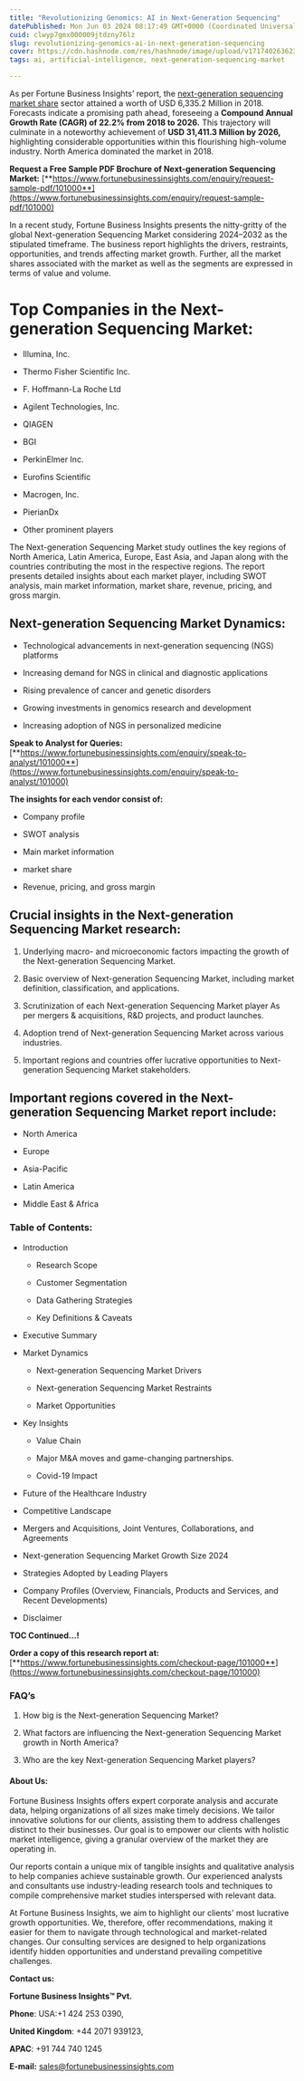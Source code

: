 ```yaml
---
title: "Revolutionizing Genomics: AI in Next-Generation Sequencing"
datePublished: Mon Jun 03 2024 08:17:49 GMT+0000 (Coordinated Universal Time)
cuid: clwyp7gmx000009jtdzny76lz
slug: revolutionizing-genomics-ai-in-next-generation-sequencing
cover: https://cdn.hashnode.com/res/hashnode/image/upload/v1717402636230/32acae4c-757c-4b2a-a2ca-9320f733bac0.png
tags: ai, artificial-intelligence, next-generation-sequencing-market

---
```


As per Fortune Business Insights’ report, the [next-generation sequencing market share](https://www.fortunebusinessinsights.com/industry-reports/next-generation-sequencing-ngs-market-101000) sector attained a worth of USD 6,335.2 Million in 2018. Forecasts indicate a promising path ahead, foreseeing a **Compound Annual Growth Rate (CAGR) of 22.2% from 2018 to 2026.** This trajectory will culminate in a noteworthy achievement of **USD 31,411.3 Million by 2026,** highlighting considerable opportunities within this flourishing high-volume industry. North America dominated the market in 2018.

**Request a Free Sample PDF Brochure of Next-generation Sequencing Market:** [**https://www.fortunebusinessinsights.com/enquiry/request-sample-pdf/101000**](https://www.fortunebusinessinsights.com/enquiry/request-sample-pdf/101000)

In a recent study, Fortune Business Insights presents the nitty-gritty of the global Next-generation Sequencing Market considering 2024–2032 as the stipulated timeframe. The business report highlights the drivers, restraints, opportunities, and trends affecting market growth. Further, all the market shares associated with the market as well as the segments are expressed in terms of value and volume.

# **Top Companies in the Next-generation Sequencing Market:**

* Illumina, Inc.
    
* Thermo Fisher Scientific Inc.
    
* F. Hoffmann-La Roche Ltd
    
* Agilent Technologies, Inc.
    
* QIAGEN
    
* BGI
    
* PerkinElmer Inc.
    
* Eurofins Scientific
    
* Macrogen, Inc.
    
* PierianDx
    
* Other prominent players
    

The Next-generation Sequencing Market study outlines the key regions of North America, Latin America, Europe, East Asia, and Japan along with the countries contributing the most in the respective regions. The report presents detailed insights about each market player, including SWOT analysis, main market information, market share, revenue, pricing, and gross margin.

## Next-generation Sequencing Market **Dynamics**:

* Technological advancements in next-generation sequencing (NGS) platforms
    
* Increasing demand for NGS in clinical and diagnostic applications
    
* Rising prevalence of cancer and genetic disorders
    
* Growing investments in genomics research and development
    
* Increasing adoption of NGS in personalized medicine
    

**Speak to Analyst for Queries:** [**https://www.fortunebusinessinsights.com/enquiry/speak-to-analyst/101000**](https://www.fortunebusinessinsights.com/enquiry/speak-to-analyst/101000)

**The insights for each vendor consist of:**

* Company profile
    
* SWOT analysis
    
* Main market information
    
* market share
    
* Revenue, pricing, and gross margin
    

## **Crucial insights in the Next-generation Sequencing Market research:**

1. Underlying macro- and microeconomic factors impacting the growth of the Next-generation Sequencing Market.
    
2. Basic overview of Next-generation Sequencing Market, including market definition, classification, and applications.
    
3. Scrutinization of each Next-generation Sequencing Market player As per mergers & acquisitions, R&D projects, and product launches.
    
4. Adoption trend of Next-generation Sequencing Market across various industries.
    
5. Important regions and countries offer lucrative opportunities to Next-generation Sequencing Market stakeholders.
    

## **Important regions covered in the Next-generation Sequencing Market report include:**

* North America
    
* Europe
    
* Asia-Pacific
    
* Latin America
    
* Middle East & Africa
    

### **Table of Contents:**

* Introduction
    
    * Research Scope
        
    * Customer Segmentation
        
    * Data Gathering Strategies
        
    * Key Definitions & Caveats
        
* Executive Summary
    
* Market Dynamics
    
    * Next-generation Sequencing Market Drivers
        
    * Next-generation Sequencing Market Restraints
        
    * Market Opportunities
        
* Key Insights
    
    * Value Chain
        
    * Major M&A moves and game-changing partnerships.
        
    * Covid-19 Impact
        
* Future of the Healthcare Industry
    
* Competitive Landscape
    
* Mergers and Acquisitions, Joint Ventures, Collaborations, and Agreements
    
* Next-generation Sequencing Market Growth Size 2024
    
* Strategies Adopted by Leading Players
    
* Company Profiles (Overview, Financials, Products and Services, and Recent Developments)
    
* Disclaimer
    

**TOC Continued…!**

**Order a copy of this research report at:** [**https://www.fortunebusinessinsights.com/checkout-page/101000**](https://www.fortunebusinessinsights.com/checkout-page/101000)

### **FAQ’s**

1. How big is the Next-generation Sequencing Market?
    
2. What factors are influencing the Next-generation Sequencing Market growth in North America?
    
3. Who are the key Next-generation Sequencing Market players?
    

#### **About Us:**

Fortune Business Insights offers expert corporate analysis and accurate data, helping organizations of all sizes make timely decisions. We tailor innovative solutions for our clients, assisting them to address challenges distinct to their businesses. Our goal is to empower our clients with holistic market intelligence, giving a granular overview of the market they are operating in.

Our reports contain a unique mix of tangible insights and qualitative analysis to help companies achieve sustainable growth. Our experienced analysts and consultants use industry-leading research tools and techniques to compile comprehensive market studies interspersed with relevant data.

At Fortune Business Insights, we aim to highlight our clients' most lucrative growth opportunities. We, therefore, offer recommendations, making it easier for them to navigate through technological and market-related changes. Our consulting services are designed to help organizations identify hidden opportunities and understand prevailing competitive challenges.

**Contact us:**

**Fortune Business Insights™ Pvt.**

**Phone**: USA:+1 424 253 0390,

**United Kingdom**: +44 2071 939123,

**APAC**: +91 744 740 1245

**E-mail:** [sales@fortunebusinessinsights.com](mailto:sales@fortunebusinessinsights.com)